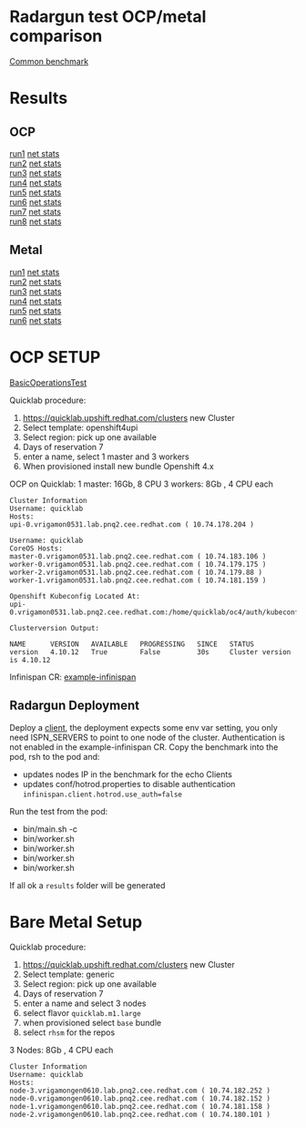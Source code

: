 # Radargun test OCP/metal comparison

[Common benchmark](benchmark-hotrod-basic-4pod.xml)

# Results
## OCP
[run1](results/compare-ocp-metal/ocp/run1/results/html/index.html) [net stats](results/compare-ocp-metal/ocp/run1/ping-stats.log)  
[run2](results/compare-ocp-metal/ocp/run2/results/html/index.html) [net stats](results/compare-ocp-metal/ocp/run2/ping-stats.log)  
[run3](results/compare-ocp-metal/ocp/run3/results/html/index.html) [net stats](results/compare-ocp-metal/ocp/run3/ping-stats.log)  
[run4](results/compare-ocp-metal/ocp/run4/results/html/index.html) [net stats](results/compare-ocp-metal/ocp/run4/ping-stats.log)  
[run5](results/compare-ocp-metal/ocp/run5/results/html/index.html) [net stats](results/compare-ocp-metal/ocp/run5/ping-stats.log)  
[run6](results/compare-ocp-metal/ocp/run6/results/html/index.html) [net stats](results/compare-ocp-metal/ocp/run6/ping-stats.log)  
[run7](results/compare-ocp-metal/ocp/run7/results/html/index.html) [net stats](results/compare-ocp-metal/ocp/run7/ping-stats.log)  
[run8](results/compare-ocp-metal/ocp/run8/results/html/index.html) [net stats](results/compare-ocp-metal/ocp/run8/ping-stats.log)  

## Metal
[run1](results/compare-ocp-metal/metal/run1/results/html/index.html) [net stats](results/compare-ocp-metal/metal/run1/ping-stats.log)  
[run2](results/compare-ocp-metal/metal/run2/results/html/index.html) [net stats](results/compare-ocp-metal/metal/run2/ping-stats.log)  
[run3](results/compare-ocp-metal/metal/run3/results/html/index.html) [net stats](results/compare-ocp-metal/metal/run3/ping-stats.log)  
[run4](results/compare-ocp-metal/metal/run4/results/html/index.html) [net stats](results/compare-ocp-metal/metal/run4/ping-stats.log)  
[run5](results/compare-ocp-metal/metal/run5/results/html/index.html) [net stats](results/compare-ocp-metal/metal/run5/ping-stats.log)  
[run6](results/compare-ocp-metal/metal/run6/results/html/index.html) [net stats](results/compare-ocp-metal/metal/run6/ping-stats.log)  

# OCP SETUP

[BasicOperationsTest](html/index.html)

Quicklab procedure:
1. https://quicklab.upshift.redhat.com/clusters new Cluster
2. Select template: openshift4upi
3. Select region: pick up one available
4. Days of reservation 7
5. enter a name, select 1 master and 3 workers
6. When provisioned install new bundle Openshift 4.x

OCP on Quicklab:
1 master: 16Gb, 8 CPU
3 workers: 8Gb , 4 CPU each

```
Cluster Information
Username: quicklab
Hosts:
upi-0.vrigamon0531.lab.pnq2.cee.redhat.com ( 10.74.178.204 )

Username: quicklab
CoreOS Hosts:
master-0.vrigamon0531.lab.pnq2.cee.redhat.com ( 10.74.183.106 )
worker-0.vrigamon0531.lab.pnq2.cee.redhat.com ( 10.74.179.175 )
worker-2.vrigamon0531.lab.pnq2.cee.redhat.com ( 10.74.179.88 )
worker-1.vrigamon0531.lab.pnq2.cee.redhat.com ( 10.74.181.159 )

Openshift Kubeconfig Located At:
upi-0.vrigamon0531.lab.pnq2.cee.redhat.com:/home/quicklab/oc4/auth/kubeconfig

Clusterversion Output:

NAME      VERSION   AVAILABLE   PROGRESSING   SINCE   STATUS
version   4.10.12   True        False         30s     Cluster version is 4.10.12
```

Infinispan CR: [example-infinispan](example-infinispan.yaml)

## Radargun Deployment

Deploy a [client](deployment-radargun-client.yaml), the deployment expects some env var setting, you only need ISPN_SERVERS to point to one node of the cluster. Authentication is not enabled in the example-infinispan CR.
Copy the benchmark into the pod, rsh to the pod and:
- updates nodes IP in the benchmark for the echo Clients
- updates conf/hotrod.properties to disable authentication `infinispan.client.hotrod.use_auth=false`

Run the test from the pod:
- bin/main.sh -c <benchmark filename>
- bin/worker.sh
- bin/worker.sh
- bin/worker.sh
- bin/worker.sh

If all ok a `results` folder will be generated

# Bare Metal Setup

Quicklab procedure:
1. https://quicklab.upshift.redhat.com/clusters new Cluster
2. Select template: generic
3. Select region: pick up one available
4. Days of reservation 7
5. enter a name and select 3 nodes
6. select flavor `quicklab.m1.large`
7. when provisioned select `base` bundle
8. select `rhsm` for the repos

3 Nodes: 8Gb , 4 CPU each
```
Cluster Information
Username: quicklab
Hosts:
node-3.vrigamongen0610.lab.pnq2.cee.redhat.com ( 10.74.182.252 )
node-0.vrigamongen0610.lab.pnq2.cee.redhat.com ( 10.74.182.152 )
node-1.vrigamongen0610.lab.pnq2.cee.redhat.com ( 10.74.181.158 )
node-2.vrigamongen0610.lab.pnq2.cee.redhat.com ( 10.74.180.101 )
```

